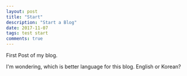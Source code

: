 ```yaml
---
layout: post
title: "Start"
description: "Start a Blog"
date: 2017-11-07
tags: test start
comments: true
---
```


First Post of my blog.

I'm wondering, which is better language for this blog. English or Korean?
